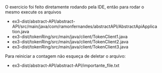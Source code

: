 O exercicio foi feito diretamente rodando pela IDE, então para rodar o mesmo execute os arquivos 

- ex3-dist/abstract-API/abstract-API/src/main/java/com/ramonfernandes/abstractAPI/AbstractApiApplication.java
- ex3-dist/tokenRing/src/main/java/client/TokenClient1.java
- ex3-dist/tokenRing/src/main/java/client/TokenClient2.java
- ex3-dist/tokenRing/src/main/java/client/TokenClient3.java

Para reiniciar a contagem não esqueça de deletar o arquivo:

- ex3-dist/abstract-API/abstract-API/importante_file.txt
